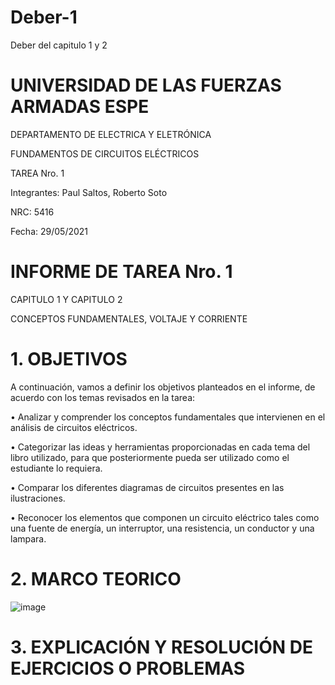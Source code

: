 # Deber-1
Deber del capitulo 1 y 2

# UNIVERSIDAD DE LAS FUERZAS ARMADAS ESPE 

DEPARTAMENTO DE ELECTRICA Y ELETRÓNICA 

 FUNDAMENTOS DE CIRCUITOS ELÉCTRICOS 

 TAREA Nro. 1

 Integrantes: Paul Saltos, Roberto Soto

 NRC: 5416

 Fecha: 29/05/2021

# INFORME DE TAREA Nro. 1

CAPITULO 1 Y CAPITULO 2

CONCEPTOS FUNDAMENTALES, VOLTAJE Y CORRIENTE 

 # 1.	OBJETIVOS 
 
 A continuación, vamos a definir los objetivos planteados en el informe, de acuerdo con los temas revisados en la tarea: 
 
•	Analizar y comprender los conceptos fundamentales que intervienen en el análisis de circuitos eléctricos. 

•	Categorizar las ideas y herramientas proporcionadas en cada tema del libro utilizado, para que posteriormente pueda ser utilizado como el estudiante lo requiera. 

•	Comparar los diferentes diagramas de circuitos presentes en las ilustraciones.

•	Reconocer los elementos que componen un circuito eléctrico tales como una fuente de energía, un interruptor, una resistencia, un conductor y una lampara. 

# 2.	MARCO TEORICO 

![image](https://user-images.githubusercontent.com/85178869/120347233-b7058100-c2c1-11eb-8d2d-e0bffb454eb4.png)

# 3.	EXPLICACIÓN Y RESOLUCIÓN DE EJERCICIOS O PROBLEMAS 


